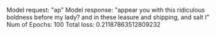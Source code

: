 Model request: "ap"
Model response: "appear you with this ridiculous boldness before my lady? and in these leasure and shipping, and salt I"
Num of Epochs: 100
Total loss:  0.21187863512809232
 
